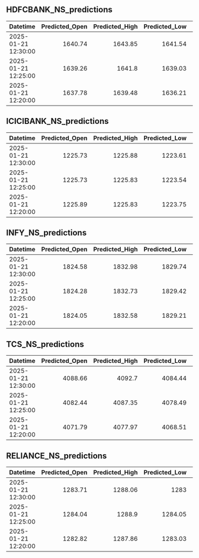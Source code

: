 ## HDFCBANK_NS_predictions
| Datetime            |   Predicted_Open |   Predicted_High |   Predicted_Low |   Predicted_Close |   Predicted_Volume |
|:--------------------|-----------------:|-----------------:|----------------:|------------------:|-------------------:|
| 2025-01-21 12:30:00 |          1640.74 |          1643.85 |         1641.54 |           1641.83 |             120885 |
| 2025-01-21 12:25:00 |          1639.26 |          1641.8  |         1639.03 |           1639.44 |             134065 |
| 2025-01-21 12:20:00 |          1637.78 |          1639.48 |         1636.21 |           1637.07 |             137236 |

## ICICIBANK_NS_predictions
| Datetime            |   Predicted_Open |   Predicted_High |   Predicted_Low |   Predicted_Close |   Predicted_Volume |
|:--------------------|-----------------:|-----------------:|----------------:|------------------:|-------------------:|
| 2025-01-21 12:30:00 |          1225.73 |          1225.88 |         1223.61 |           1224.05 |             225434 |
| 2025-01-21 12:25:00 |          1225.73 |          1225.83 |         1223.54 |           1223.99 |             227530 |
| 2025-01-21 12:20:00 |          1225.89 |          1225.83 |         1223.75 |           1224.05 |             238356 |

## INFY_NS_predictions
| Datetime            |   Predicted_Open |   Predicted_High |   Predicted_Low |   Predicted_Close |   Predicted_Volume |
|:--------------------|-----------------:|-----------------:|----------------:|------------------:|-------------------:|
| 2025-01-21 12:30:00 |          1824.58 |          1832.98 |         1829.74 |           1828.26 |            19327.3 |
| 2025-01-21 12:25:00 |          1824.28 |          1832.73 |         1829.42 |           1827.83 |            18809   |
| 2025-01-21 12:20:00 |          1824.05 |          1832.58 |         1829.21 |           1827.52 |            18061.6 |

## TCS_NS_predictions
| Datetime            |   Predicted_Open |   Predicted_High |   Predicted_Low |   Predicted_Close |   Predicted_Volume |
|:--------------------|-----------------:|-----------------:|----------------:|------------------:|-------------------:|
| 2025-01-21 12:30:00 |          4088.66 |          4092.7  |         4084.44 |           4092.95 |            14949.3 |
| 2025-01-21 12:25:00 |          4082.44 |          4087.35 |         4078.49 |           4088.41 |            14875.2 |
| 2025-01-21 12:20:00 |          4071.79 |          4077.97 |         4068.51 |           4078.67 |            14948.2 |

## RELIANCE_NS_predictions
| Datetime            |   Predicted_Open |   Predicted_High |   Predicted_Low |   Predicted_Close |   Predicted_Volume |
|:--------------------|-----------------:|-----------------:|----------------:|------------------:|-------------------:|
| 2025-01-21 12:30:00 |          1283.71 |          1288.06 |         1283    |           1283.91 |            88034   |
| 2025-01-21 12:25:00 |          1284.04 |          1288.9  |         1284.05 |           1284.95 |            94110.1 |
| 2025-01-21 12:20:00 |          1282.82 |          1287.86 |         1283.03 |           1283.75 |            93819.6 |

